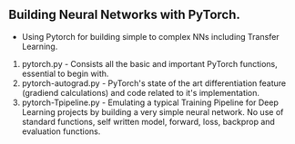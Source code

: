 ## Building Neural Networks with PyTorch.
- Using Pytorch for building simple to complex NNs including Transfer Learning.

1. pytorch.py - Consists all the basic and important PyTorch functions, essential to begin with.
2. pytorch-autograd.py - PyTorch's state of the art differentiation feature (gradiend calculations) and code related to it's implementation.
3. pytorch-Tpipeline.py - Emulating a typical Training Pipeline for Deep Learning projects by building a very simple neural network. No use of standard functions, self written model, forward, loss, backprop and evaluation functions.
